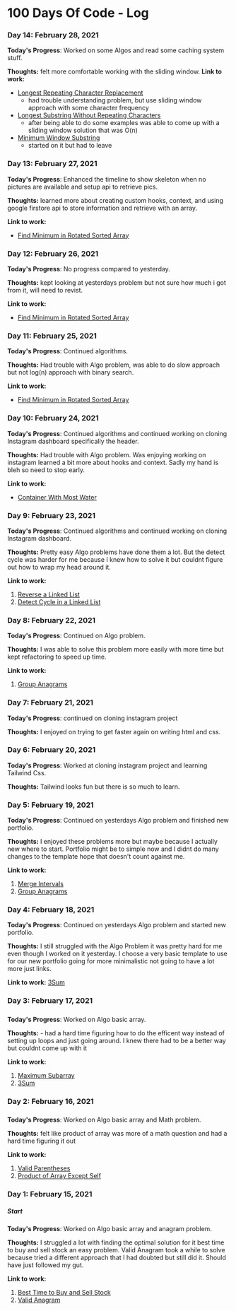 # 100 Days Of Code - Log
<!---
### Day 0: February 30, 2016 (Example 1)
##### (delete me or comment me out)

**Today's Progress**: Fixed CSS, worked on canvas functionality for the app.

**Thoughts:** I really struggled with CSS, but, overall, I feel like I am slowly getting better at it. Canvas is still new for me, but I managed to figure out some basic functionality.

**Link to work:** [Calculator App](http://www.example.com)

--->
### Day 14: February 28, 2021

**Today's Progress**: Worked on some Algos and read some caching system stuff.

**Thoughts:** felt more comfortable working with the sliding window.
**Link to work:** 
- [Longest Repeating Character Replacement](https://leetcode.com/problems/longest-repeating-character-replacement/)
    - had trouble understanding problem, but use sliding window approach with some character frequency
- [Longest Substring Without Repeating Characters](https://leetcode.com/problems/longest-substring-without-repeating-characters/)
    - after being able to do some examples was able to come up with a sliding window solution that was O(n)
- [Minimum Window Substring](https://leetcode.com/problems/minimum-window-substring/)
    - started on it but had to leave

### Day 13: February 27, 2021

**Today's Progress**: Enhanced the timeline to show skeleton when no pictures are available and setup api to retrieve pics.

**Thoughts:** learned more about creating custom hooks, context, and using google firstore api to store information and retrieve with an array.

**Link to work:** 
- [Find Minimum in Rotated Sorted Array](https://leetcode.com/problems/find-minimum-in-rotated-sorted-array/)

### Day 12: February 26, 2021

**Today's Progress**: No progress compared to yesterday.

**Thoughts:** kept looking at yesterdays problem but not sure how much i got from it, will need to revist.

**Link to work:** 
- [Find Minimum in Rotated Sorted Array](https://leetcode.com/problems/find-minimum-in-rotated-sorted-array/)

### Day 11: February 25, 2021

**Today's Progress**: Continued algorithms.

**Thoughts:** Had trouble with Algo problem, was able to do slow approach but not log(n) approach with binary search.

**Link to work:** 
- [Find Minimum in Rotated Sorted Array](https://leetcode.com/problems/find-minimum-in-rotated-sorted-array/)

### Day 10: February 24, 2021

**Today's Progress**: Continued algorithms and continued working on cloning Instagram dashboard specifically the header.

**Thoughts:** Had trouble with Algo problem. Was enjoying working on instagram learned a bit more about hooks and context. Sadly my hand is bleh so need to stop early.

**Link to work:** 
- [Container With Most Water](https://leetcode.com/problems/container-with-most-water/)

### Day 9: February 23, 2021

**Today's Progress**: Continued algorithms and continued working on cloning Instagram dashboard.

**Thoughts:** Pretty easy Algo problems have done them a lot. But the detect cycle was harder for me because I knew how to solve it but couldnt figure out how to wrap my head around it.

**Link to work:** 
1. [Reverse a Linked List](https://leetcode.com/problems/reverse-linked-list/)
2. [Detect Cycle in a Linked List](https://leetcode.com/problems/linked-list-cycle/)

### Day 8: February 22, 2021

**Today's Progress**: Continued on Algo problem.

**Thoughts:** I was able to solve this problem more easily with more time but kept refactoring to speed up time.

**Link to work:** 
1. [Group Anagrams](https://leetcode.com/problems/group-anagrams/)

### Day 7: February 21, 2021

**Today's Progress**: continued on cloning instagram project

**Thoughts:** I enjoyed on trying to get faster again on writing html and css.


### Day 6: February 20, 2021

**Today's Progress**: Worked at cloning instagram project and learning Tailwind Css.

**Thoughts:** Tailwind looks fun but there is so much to learn.


### Day 5: February 19, 2021

**Today's Progress**: Continued on yesterdays Algo problem and finished new portfolio.

**Thoughts:** I enjoyed these problems more but maybe because I actually new where to start. Portfolio might be to simple now and I didnt do many changes to the template hope that doesn't count against me. 

**Link to work:** 
1. [Merge Intervals](https://leetcode.com/problems/merge-intervals/)
1. [Group Anagrams](https://leetcode.com/problems/group-anagrams/)

### Day 4: February 18, 2021

**Today's Progress**: Continued on yesterdays Algo problem and started new portfolio.

**Thoughts:** I still struggled with the Algo Problem it was pretty hard for me even though I worked on it yesterday. I choose a very basic template to use for our new portfolio going for more minimalistic not going to have a lot more just links.

**Link to work:** [3Sum](https://leetcode.com/problems/3sum/)

### Day 3: February 17, 2021 
##### 

**Today's Progress**: Worked on Algo basic array.

**Thoughts:** - had a hard time figuring how to do the efficent way instead of setting up loops and just going around. I knew there had to be a better way but couldnt come up with it

**Link to work:** 
1. [Maximum Subarray](https://leetcode.com/problems/maximum-subarray/)
2. [3Sum](https://leetcode.com/problems/3sum/)

### Day 2: February 16, 2021 
##### 

**Today's Progress**: Worked on Algo basic array and Math problem.

**Thoughts:** felt like product of array was more of a math question and had a hard time figuring it out

**Link to work:** 
1. [Valid Parentheses](https://leetcode.com/problems/valid-parentheses/)
2. [Product of Array Except Self](https://leetcode.com/problems/product-of-array-except-self/)

### Day 1: February 15, 2021 
##### Start

**Today's Progress**: Worked on Algo basic array and anagram problem.

**Thoughts:** I struggled a lot with finding the optimal solution for it best time to buy and sell stock an easy problem. Valid Anagram took a while to solve because tried a different approach that I had doubted but still did it. Should have just followed my gut. 

**Link to work:** 
1. [Best Time to Buy and Sell Stock](https://leetcode.com/problems/best-time-to-buy-and-sell-stock/)
2. [Valid Anagram](https://leetcode.com/problems/valid-anagram/)
